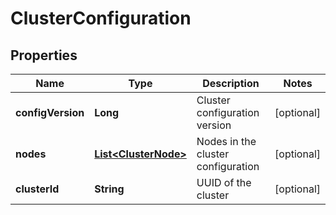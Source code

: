 # ClusterConfiguration

## Properties
Name | Type | Description | Notes
------------ | ------------- | ------------- | -------------
**configVersion** | **Long** | Cluster configuration version |  [optional]
**nodes** | [**List&lt;ClusterNode&gt;**](ClusterNode.md) | Nodes in the cluster configuration |  [optional]
**clusterId** | **String** | UUID of the cluster |  [optional]

